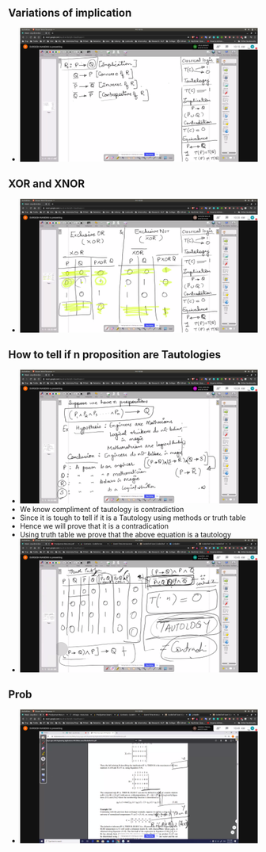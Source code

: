 ## Variations of implication
- ![vi](vi.jpg)

## XOR and XNOR
- ![tt](tt.jpg)

## How to tell if n proposition are Tautologies
- ![eg](eg.jpg)
- We know compliment of tautology is contradiction
- Since it is tough to tell if it is a Tautology using methods or truth table
- Hence we will prove that it is a contradication
- Using truth table we prove that the above equation is a tautology
- ![ex](ex.jpg)

## Prob
- ![prob](prob.jpg)